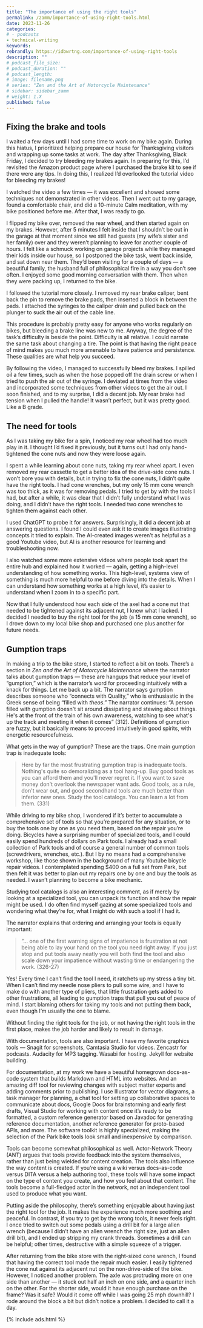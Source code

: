 ```yaml
---
title: "The importance of using the right tools"
permalink: /zamm/importance-of-using-right-tools.html
date: 2023-11-26
categories:
# - podcasts
- technical-writing
keywords: 
rebrandly: https://idbwrtng.com/importance-of-using-right-tools
description: ""
# podcast_file_size: 
# podcast_duration: ""
# podcast_length: 
# image: filename.png
# series: "Zen and the Art of Motorcycle Maintenance"
# sidebar: sidebar_zamm
# weight: 1.X
published: false
---
```


<!-----



Conversion time: 0.526 seconds.


Using this Markdown file:

1. Paste this output into your source file.
2. See the notes and action items below regarding this conversion run.
3. Check the rendered output (headings, lists, code blocks, tables) for proper
   formatting and use a linkchecker before you publish this page.

Conversion notes:

* Docs to Markdown version 1.0β35
* Sun Nov 26 2023 19:00:43 GMT-0800 (PST)
* Source doc: ZAMM - post 1
* This is a partial selection. Check to make sure intra-doc links work.
----->



## Fixing the brake and tools

I waited a few days until I had some time to work on my bike again. During this hiatus, I prioritized helping prepare our house for Thanksgiving visitors and wrapping up some tasks at work. The day after Thanksgiving, Black Friday, I decided to try bleeding my brakes again. In preparing for this, I’d revisited the Amazon product page where I purchased the brake kit to see if there were any tips. In doing this, I realized I’d overlooked the tutorial video for bleeding my brakes! 

I watched the video a few times — it was excellent and showed some techniques not demonstrated in other videos. Then I went out to my garage, found a comfortable chair, and did a 10-minute Calm meditation, with my bike positioned before me. After that, I was ready to go. 

I flipped my bike over, removed the rear wheel, and then started again on my brakes. However, after 5 minutes I felt inside that I shouldn’t be out in the garage at that moment since we still had guests (my wife’s sister and her family) over and they weren’t planning to leave for another couple of hours. I felt like a schmuck working on garage projects while they managed their kids inside our house, so I postponed the bike task, went back inside, and sat down near them. They’d been visiting for a couple of days — a beautiful family, the husband full of philosophical fire in a way you don’t see often. I enjoyed some good morning conversation with them. Then when they were packing up, I returned to the bike. 

I followed the tutorial more closely. I removed my rear brake caliper, bent back the pin to remove the brake pads, then inserted a block in between the pads. I attached the syringes to the caliper drain and pulled back on the plunger to suck the air out of the cable line.

This procedure is probably pretty easy for anyone who works regularly on bikes, but bleeding a brake line was new to me. Anyway, the degree of the task’s difficulty is beside the point. Difficulty is all relative. I could narrate the same task about changing a tire. The point is that having the right peace of mind makes you much more amenable to have patience and persistence. These qualities are what help you succeed.

By following the video, I managed to successfully bleed my brakes. I spilled oil a few times, such as when the hose popped off the drain screw or when I tried to push the air out of the syringe. I deviated at times from the video and incorporated some techniques from other videos to get the air out. I soon finished, and to my surprise, I did a decent job. My rear brake had tension when I pulled the handle! It wasn’t perfect, but it was pretty good. Like a B grade.


## The need for tools

As I was taking my bike for a spin, I noticed my rear wheel had too much play in it. I thought I’d fixed it previously, but it turns out I had only hand-tightened the cone nuts and now they were loose again. 

I spent a while learning about cone nuts, taking my rear wheel apart. I even removed my rear cassette to get a better idea of the drive-side cone nuts. I won’t bore you with details, but in trying to fix the cone nuts, I didn’t quite have the right tools. I had cone wrenches, but my only 15 mm cone wrench was too thick, as it was for removing pedals. I tried to get by with the tools I had, but after a while, it was clear that I didn’t fully understand what I was doing, and I didn’t have the right tools. I needed two cone wrenches to tighten them against each other.

I used ChatGPT to probe it for answers. Surprisingly, it did a decent job at answering questions. I found I could even ask it to create images illustrating concepts it tried to explain. The AI-created images weren’t as helpful as a good Youtube video, but AI is another resource for learning and troubleshooting now. 

I also watched some more extensive videos where people took apart the entire hub and explained how it worked — again, getting a high-level understanding of how something works. This high-level, systems view of something is much more helpful to me before diving into the details. When I can understand how something works at a high level, it’s easier to understand when I zoom in to a specific part.

Now that I fully understood how each side of the axel had a cone nut that needed to be tightened against its adjacent nut, I knew what I lacked. I decided I needed to buy the right tool for the job (a 15 mm cone wrench), so I drove down to my local bike shop and purchased one plus another for future needs. 


## Gumption traps

In making a trip to the bike store, I started to reflect a bit on tools. There’s a section in _Zen and the Art of Motorcycle Maintenance_ where the narrator talks about gumption traps — these are hangups that reduce your level of “gumption,” which is the narrator’s word for proceeding intuitively with a knack for things. Let me back up a bit. The narrator says gumption describes someone who “connects with Quality,” who is enthusiastic in the Greek sense of being “filled with _theos_.” The narrator continues: “A person filled with gumption doesn't sit around dissipating and stewing about things. He's at the front of the train of his own awareness, watching to see what's up the track and meeting it when it comes” (312). Definitions of gumption are fuzzy, but it basically means to proceed intuitively in good spirits, with energetic resourcefulness.

What gets in the way of gumption? These are the traps. One main gumption trap is inadequate tools:

> Here by far the most frustrating gumption trap is inadequate tools. Nothing's quite so demoralizing as a tool hang-up. Buy good tools as you can afford them and you'll never regret it. If you want to save money don't overlook the newspaper want ads. Good tools, as a rule, don't wear out, and good secondhand tools are much better than inferior new ones. Study the tool catalogs. You can learn a lot from them. (331)

While driving to my bike shop, I wondered if it’s better to accumulate a comprehensive set of tools so that you’re prepared for any situation, or to buy the tools one by one as you need them, based on the repair you’re doing. Bicycles have a surprising number of specialized tools, and I could easily spend hundreds of dollars on Park tools. I already had a small collection of Park tools and of course a general number of common tools (screwdrivers, wrenches, etc.). But I by no means had a comprehensive workshop, like those shown in the background of many Youtube bicycle repair videos. I contemplated spending $400 on a full set from Park, but then felt it was better to plan out my repairs one by one and buy the tools as needed. I wasn’t planning to become a bike mechanic.

Studying tool catalogs is also an interesting comment, as if merely by looking at a specialized tool, you can unpack its function and how the repair might be used. I do often find myself gazing at some specialized tools and wondering what they’re for, what I might do with such a tool if I had it. 

The narrator explains that ordering and arranging your tools is equally important:

> “… one of the first warning signs of impatience is frustration at not being able to lay your hand on the tool you need right away. If you just stop and put tools away neatly you will both find the tool and also scale down your impatience without wasting time or endangering the work. (326-27)

Yes! Every time I can’t find the tool I need, it ratchets up my stress a tiny bit. When I can’t find my needle nose pliers to pull some wire, and I have to make do with another type of pliers, that little frustration gets added to other frustrations, all leading to gumption traps that pull you out of peace of mind. I start blaming others for taking my tools and not putting them back, even though I’m usually the one to blame. 

Without finding the right tools for the job, or not having the right tools in the first place, makes the job harder and likely to result in damage.

With documentation, tools are also important. I have my favorite graphics tools — Snagit for screenshots, Camtasia Studio for videos. Zencastr for podcasts. Audacity for MP3 tagging. Wasabi for hosting. Jekyll for website building. 

For documentation, at my work we have a beautiful homegrown docs-as-code system that builds Markdown and HTML into websites. And an amazing diff tool for reviewing changes with subject matter experts and adding comments prior to publishing. I use Illustrator for vector diagrams, a task manager for planning, a chat tool for setting up collaborative spaces to communicate about docs, Google Docs for brainstorming and early first drafts, Visual Studio for working with content once it’s ready to be formatted, a custom reference generator based on Javadoc for generating reference documentation, another reference generator for proto-based APIs, and more. The software toolkit is highly specialized, making the selection of the Park bike tools look small and inexpensive by comparison.

Tools can become somewhat philosophical as well. Actor-Network Theory (ANT) argues that tools provide feedback into the system themselves, rather than just being wielded for content creation. The tools also influence the way content is created. If you’re using a wiki versus docs-as-code versus DITA versus a help authoring tool, these tools will have some impact on the type of content you create, and how you feel about that content. The tools become a full-fledged actor in the network, not an independent tool used to produce what you want.

Putting aside the philosophy, there’s something enjoyable about having just the right tool for the job. It makes the experience much more soothing and peaceful. In contrast, if you try to get by the wrong tools, it never feels right. I once tried to switch out some pedals using a drill bit for a large allen wrench (because I didn’t have an allen wrench the right size, just an allen drill bit), and I ended up stripping my crank threads. Sometimes a drill can be helpful; other times, destructive with a simple squeeze of a trigger.

After returning from the bike store with the right-sized cone wrench, I found that having the correct tool made the repair much easier. I easily tightened the cone nut against its adjacent nut on the non-drive-side of the bike. However, I noticed another problem. The axle was protruding more on one side than another — it stuck out half an inch on one side, and a quarter inch on the other. For the shorter side, would it have enough purchase on the frame? Was it safe? Would it come off while I was going 25 mph downhill? I rode around the block a bit but didn’t notice a problem. I decided to call it a day.


{% include ads.html %}

